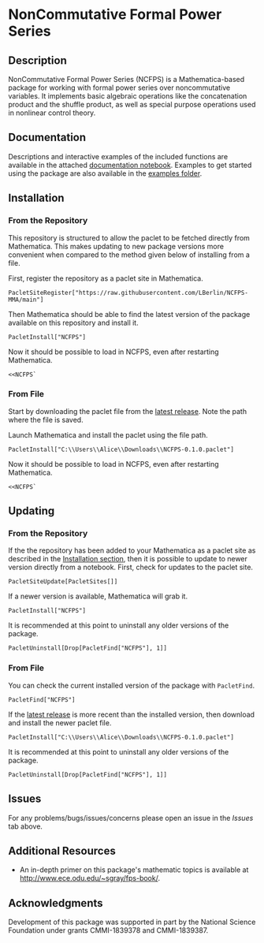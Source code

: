 # NonCommutative Formal Power Series

## Description

NonCommutative Formal Power Series (NCFPS) is a Mathematica-based package for working with formal power series over noncommutative variables. It implements basic algebraic operations like the concatenation product and the shuffle product, as well as special purpose operations used in nonlinear control theory.

## Documentation

Descriptions and interactive examples of the included functions are available in the attached [documentation notebook](Documentation/Documentation.nb). Examples to get started using the package are also available in the [examples folder](Documentation/Examples).

## Installation

### From the Repository

This repository is structured to allow the paclet to be fetched directly from Mathematica. This makes updating to new package versions more convenient when compared to the method given below of installing from a file.

First, register the repository as a paclet site in Mathematica.

```wolfram
PacletSiteRegister["https://raw.githubusercontent.com/LBerlin/NCFPS-MMA/main"]
```

Then Mathematica should be able to find the latest version of the package available on this repository and install it.

```wolfram
PacletInstall["NCFPS"]
```

Now it should be possible to load in NCFPS, even after restarting Mathematica.

```wolfram
<<NCFPS`
```

### From File

Start by downloading the paclet file from the [latest release](https://github.com/LBerlin/NCFPS-MMA/releases/latest). Note the path where the file is saved.

Launch Mathematica and install the paclet using the file path.

```wolfram
PacletInstall["C:\\Users\\Alice\\Downloads\\NCFPS-0.1.0.paclet"]
```

Now it should be possible to load in NCFPS, even after restarting Mathematica.

```wolfram
<<NCFPS`
```

## Updating

### From the Repository

If the the repository has been added to your Mathematica as a paclet site as described in the [Installation section](#installation), then it is possible to update to newer version directly from a notebook. First, check for updates to the paclet site.

```wolfram
PacletSiteUpdate[PacletSites[]]
```

If a newer version is available, Mathematica will grab it.

```wolfram
PacletInstall["NCFPS"]
```

It is recommended at this point to uninstall any older versions of the package.

```wolfram
PacletUninstall[Drop[PacletFind["NCFPS"], 1]]
```

### From File

You can check the current installed version of the package with `PacletFind`.

```wolfram
PacletFind["NCFPS"]
```

If the [latest release](https://github.com/LBerlin/NCFPS-MMA/releases/latest) is more recent than the installed version, then download and install the newer paclet file.

```wolfram
PacletInstall["C:\\Users\\Alice\\Downloads\\NCFPS-0.1.0.paclet"]
```

It is recommended at this point to uninstall any older versions of the package.

```wolfram
PacletUninstall[Drop[PacletFind["NCFPS"], 1]]
```

## Issues

For any problems/bugs/issues/concerns please open an issue in the *Issues* tab above.

## Additional Resources

- An in-depth primer on this package's mathematic topics is available at http://www.ece.odu.edu/~sgray/fps-book/.

## Acknowledgments

Development of this package was supported in part by the National Science Foundation under grants CMMI-1839378 and CMMI-1839387.
